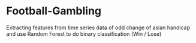 # Football-Gambling
Extracting features from time series data of odd change of asian handicap and use Random Forest to do binary classification (Win / Lose)
